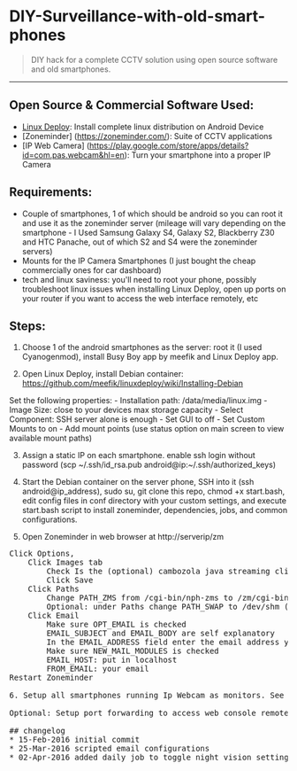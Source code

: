 # DIY-Surveillance-with-old-smart-phones
> DIY hack for a complete CCTV solution using open source software and old smartphones.
----

## Open Source & Commercial Software Used:
- [Linux Deploy](https://github.com/meefik/linuxdeploy): Install complete linux distribution on Android Device
- [Zoneminder]
(https://zoneminder.com/): Suite of CCTV applications
- [IP Web Camera]
(https://play.google.com/store/apps/details?id=com.pas.webcam&hl=en): Turn your smartphone into a proper IP Camera

## Requirements:
- Couple of smartphones, 1 of which should be android so you can root it and use it as the zoneminder server (mileage will vary depending on the smartphone - I Used Samsung Galaxy S4, Galaxy S2, Blackberry Z30 and HTC Panache, out of which S2 and S4 were the zoneminder servers)
- Mounts for the IP Camera Smartphones (I just bought the cheap commercially ones for car dashboard)
- tech and linux saviness: you'll need to root your phone, possibly troubleshoot linux issues when installing Linux Deploy, open up ports on your router if you want to access the web interface remotely, etc

## Steps:
1. Choose 1 of the android smartphones as the server: root it (I used Cyanogenmod), install Busy Boy app by meefik and Linux Deploy app.

2. Open Linux Deploy, install Debian container: https://github.com/meefik/linuxdeploy/wiki/Installing-Debian
  
  Set the following properties:
	- Installation path: /data/media/linux.img
	- Image Size: close to your devices max storage capacity
	- Select Component: SSH server alone is enough
	- Set GUI to off
	- Set Custom Mounts to on
	- Add mount points (use status option on main screen to view available mount paths)

3. Assign a static IP on each smartphone. enable ssh login without password (scp ~/.ssh/id_rsa.pub android@ip:~/.ssh/authorized_keys)

4. Start the Debian container on the server phone, SSH into it (ssh android@ip_address), sudo su, git clone this repo, chmod +x start.bash, edit config files in conf directory with your custom settings, and execute start.bash script to install zoneminder, dependencies, jobs, and common configurations.

5. Open Zoneminder in web browser at http://serverip/zm
<pre>
Click Options, 
	Click Images tab
		Check Is the (optional) cambozola java streaming client installed (?) 
		Click Save
	Click Paths
		Change PATH_ZMS from /cgi-bin/nph-zms to /zm/cgi-bin/nph-zms Click Save
		Optional: under Paths change PATH_SWAP to /dev/shm (puts this process in RAM drive) Click Sav
	Click Email
		Make sure OPT_EMAIL is checked
		EMAIL_SUBJECT and EMAIL_BODY are self explanatory
		In the EMAIL_ADDRESS field enter the email address you want to get these alarms
		Make sure NEW_MAIL_MODULES is checked
		EMAIL_HOST: put in localhost
		FROM_EMAIL: your email
Restart Zoneminder

6. Setup all smartphones running Ip Webcam as monitors. See setup guide [here](https://bkjaya.wordpress.com/2015/11/28/how-to-use-an-old-android-phone-as-an-ip-camera-on-zoneminder/) and general guide on zoneminder monitors [here](http://zoneminder.readthedocs.org/en/stable/userguide/definemonitor.html)

Optional: Setup port forwarding to access web console remotely

## changelog
* 15-Feb-2016 initial commit
* 25-Mar-2016 scripted email configurations
* 02-Apr-2016 added daily job to toggle night vision settings for all configured ip cameras
